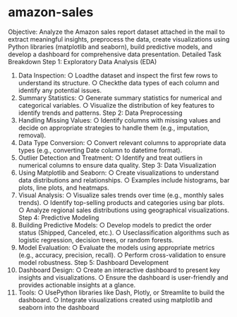 # amazon-sales
Objective:
 Analyze the Amazon sales report dataset attached in the mail to extract meaningful insights,
 preprocess the data, create visualizations using Python libraries (matplotlib and seaborn),
 build predictive models, and develop a dashboard for comprehensive data presentation.
 Detailed Task Breakdown
 Step 1: Exploratory Data Analysis (EDA)
 1. Data Inspection:
 ○ Loadthe dataset and inspect the first few rows to understand its structure.
 ○ Checkthe data types of each column and identify any potential issues.
 2. Summary Statistics:
 ○ Generate summary statistics for numerical and categorical variables.
 ○ Visualize the distribution of key features to identify trends and patterns.
 Step 2: Data Preprocessing
 1. Handling Missing Values:
 ○ Identify columns with missing values and decide on appropriate strategies to
 handle them (e.g., imputation, removal).
 2. Data Type Conversion:
 ○ Convert relevant columns to appropriate data types (e.g., converting Date
 column to datetime format).
 3. Outlier Detection and Treatment:
 ○ Identify and treat outliers in numerical columns to ensure data quality.
 Step 3: Data Visualization
 1. Using Matplotlib and Seaborn:
 ○ Create visualizations to understand data distributions and relationships.
 ○ Examples include histograms, bar plots, line plots, and heatmaps.
 2. Visual Analysis:
 ○ Visualize sales trends over time (e.g., monthly sales trends).
 ○ Identify top-selling products and categories using bar plots.
 ○ Analyze regional sales distributions using geographical visualizations.
 Step 4: Predictive Modeling
 1. Building Predictive Models:
 ○ Develop models to predict the order status (Shipped, Canceled, etc.).
 ○ Useclassification algorithms such as logistic regression, decision trees, or
 random forests.
2. Model Evaluation:
 ○ Evaluate the models using appropriate metrics (e.g., accuracy, precision,
 recall).
 ○ Perform cross-validation to ensure model robustness.
 Step 5: Dashboard Development
 1. Dashboard Design:
 ○ Create an interactive dashboard to present key insights and visualizations.
 ○ Ensure the dashboard is user-friendly and provides actionable insights at a
 glance.
 2. Tools:
 ○ UsePython libraries like Dash, Plotly, or Streamlite to build the dashboard.
 ○ Integrate visualizations created using matplotlib and seaborn into the
 dashboard
